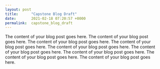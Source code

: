 ```yaml
---
layout: post
title:      "Capstone Blog Draft"
date:       2021-02-18 07:20:57 +0000
permalink:  capstone_blog_draft
---
```



The content of your blog post goes here.
The content of your blog post goes here.
The content of your blog post goes here.
The content of your blog post goes here.
The content of your blog post goes here.
The content of your blog post goes here.
The content of your blog post goes here.
The content of your blog post goes here.
The content of your blog post goes here.

